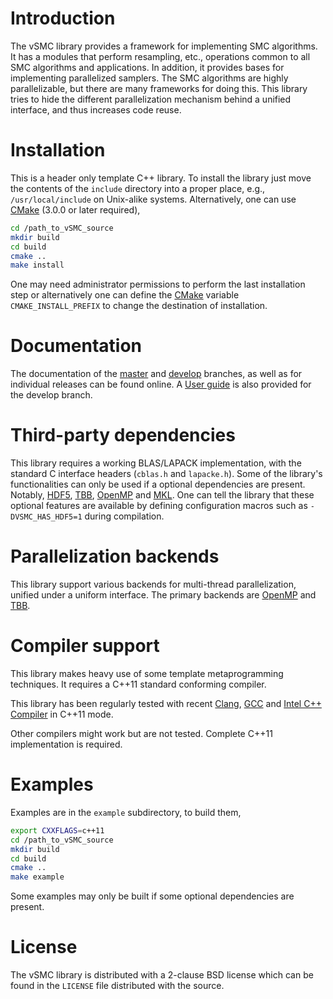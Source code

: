 # Introduction

The vSMC library provides a framework for implementing SMC algorithms. It has a
modules that perform resampling, etc., operations common to all SMC algorithms
and applications. In addition, it provides bases for implementing parallelized
samplers. The SMC algorithms are highly parallelizable, but there are many
frameworks for doing this. This library tries to hide the different
parallelization mechanism behind a unified interface, and thus increases code
reuse.

# Installation

This is a header only template C++ library. To install the library just move
the contents of the `include` directory into a proper place, e.g.,
`/usr/local/include` on Unix-alike systems. Alternatively, one can use
[CMake][CMake] (3.0.0 or later required),
~~~sh
cd /path_to_vSMC_source
mkdir build
cd build
cmake ..
make install
~~~
One may need administrator permissions to perform the last installation step or
alternatively one can define the [CMake][CMake] variable `CMAKE_INSTALL_PREFIX`
to change the destination of installation.

# Documentation

The documentation of the [master][vSMCDocMaster] and [develop][vSMCDocDevelop]
branches, as well as for individual releases can be found online. A [User
guide][VSMCUserGuide] is also provided for the develop branch.

# Third-party dependencies

This library requires a working BLAS/LAPACK implementation, with the standard C
interface headers (`cblas.h` and `lapacke.h`). Some of the library's
functionalities can only be used if a optional dependencies are present.
Notably, [HDF5][HDF5], [TBB][TBB], [OpenMP][OpenMP] and [MKL][MKL]. One can
tell the library that these optional features are available by defining
configuration macros such as `-DVSMC_HAS_HDF5=1` during compilation.

# Parallelization backends

This library support various backends for multi-thread parallelization, unified
under a uniform interface. The primary backends are [OpenMP][OpenMP] and
[TBB][TBB].

# Compiler support

This library makes heavy use of some template metaprogramming techniques. It
requires a C++11 standard conforming compiler.

This library has been regularly tested with recent [Clang][Clang], [GCC][GCC]
and [Intel C++ Compiler][icpc] in C++11 mode.

Other compilers might work but are not tested. Complete C++11 implementation is
required.

# Examples

Examples are in the `example` subdirectory, to build them,
~~~sh
export CXXFLAGS=c++11
cd /path_to_vSMC_source
mkdir build
cd build
cmake ..
make example
~~~
Some examples may only be built if some optional dependencies are present.

# License

The vSMC library is distributed with a 2-clause BSD license which can be found
in the `LICENSE` file distributed with the source.

[CMake]: http://www.cmake.org
[Clang]: http://clang.llvm.org
[Doxygen]: http://www.stack.nl/~dimitri/doxygen/manual.html
[GCC]: http://gcc.gnu.org
[HDF5]: http://www.hdfgroup.org
[MKL]: https://software.intel.com/en-us/intel-mkl
[TBB]: http://threadingbuildingblocks.org
[OpenCL]: http://www.khronos.org/opencl
[OpenMP]: http://www.openmp.org
[icpc]: http://software.intel.com/en-us/intel-compilers
[vSMCDocDevelop]: http://zhouyan.github.io/vSMCDoc/develop
[vSMCDocMaster]: http://zhouyan.github.io/vSMCDoc/master
[vSMCUserGuide]: http://zhouyan.github.io/vSMCDoc/develop/user_guide.pdf
